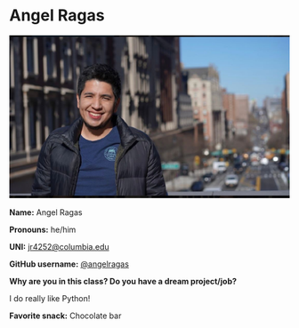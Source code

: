 # Angel Ragas

![Angel](/img/angel.jpeg)

**Name:** Angel Ragas

**Pronouns:** he/him

**UNI:** jr4252@columbia.edu

**GitHub username:** [@angelragas](https://github.com/angelragas)

**Why are you in this class? Do you have a dream project/job?**

I do really like Python!

**Favorite snack:** Chocolate bar